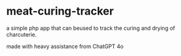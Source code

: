 # meat-curing-tracker
a simple php app that can beused to track the curing and drying of charcuterie.

made with heavy assistance from ChatGPT 4o
